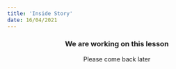 ```yaml
---
title: 'Inside Story'
date: 16/04/2021
---
```


### <center>We are working on this lesson</center>
<center>Please come back later</center>